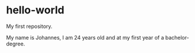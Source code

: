 # hello-world
My first repository.

My name is Johannes, I am 24 years old and at my first year of a bachelor-degree.
